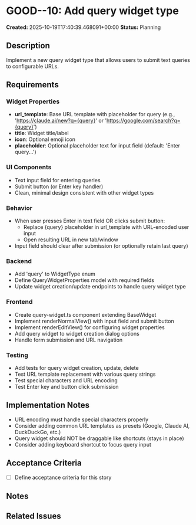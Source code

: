 # GOOD--10: Add query widget type

**Created:** 2025-10-19T17:40:39.468091+00:00
**Status:** Planning

## Description

Implement a new query widget type that allows users to submit text queries to configurable URLs.

## Requirements

### Widget Properties

- **url_template**: Base URL template with placeholder for query (e.g., 'https://claude.ai/new?q={query}' or 'https://google.com/search?q={query}')
- **title**: Widget title/label
- **icon**: Optional emoji icon
- **placeholder**: Optional placeholder text for input field (default: 'Enter query...')

### UI Components

- Text input field for entering queries
- Submit button (or Enter key handler)
- Clean, minimal design consistent with other widget types

### Behavior

- When user presses Enter in text field OR clicks submit button:
  - Replace {query} placeholder in url_template with URL-encoded user input
  - Open resulting URL in new tab/window
- Input field should clear after submission (or optionally retain last query)

### Backend

- Add 'query' to WidgetType enum
- Define QueryWidgetProperties model with required fields
- Update widget creation/update endpoints to handle query widget type

### Frontend

- Create query-widget.ts component extending BaseWidget
- Implement renderNormalView() with input field and submit button
- Implement renderEditView() for configuring widget properties
- Add query widget to widget creation dialog options
- Handle form submission and URL navigation

### Testing

- Add tests for query widget creation, update, delete
- Test URL template replacement with various query strings
- Test special characters and URL encoding
- Test Enter key and button click submission

## Implementation Notes

- URL encoding must handle special characters properly
- Consider adding common URL templates as presets (Google, Claude AI, DuckDuckGo, etc.)
- Query widget should NOT be draggable like shortcuts (stays in place)
- Consider adding keyboard shortcut to focus query input

## Acceptance Criteria

- [ ] Define acceptance criteria for this story

## Notes

<!-- Add any additional notes or updates here -->

## Related Issues

<!-- Link to any related issues or stories -->
